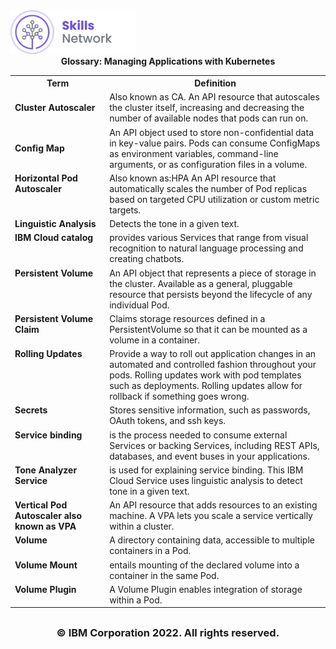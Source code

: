 <img src="images/IDSN.png" width="200">


<div align="center">
<b>Glossary: Managing Applications with Kubernetes</b>
</div>

<table>
<tr>
<th width="30%">Term</th width="70%"><th>Definition</th>
</tr>

<tr>
<td width="30%"><b>Cluster Autoscaler</b></td>
<td width="70%">Also known as CA. An API resource that autoscales the cluster itself, increasing and decreasing the number of available nodes that pods can run on.
</tr>

<tr>
<td width="30%"><b>Config Map</b></td>
<td width="70%">An API object used to store non-confidential data in key-value pairs. Pods can consume ConfigMaps as environment variables, command-line arguments, or as configuration files in a volume.
</tr>

<tr>
<td width="30%"valign="top"><b>Horizontal Pod Autoscaler </b></td>
<td width="70%">Also known as:HPA An API resource that automatically scales the number of Pod replicas based on targeted CPU utilization or custom metric targets.
</td>
</tr>

<tr>
<td width="30%"valign="top"><b>Linguistic Analysis</b></td>
<td width="70%">Detects the tone in a given text.
</td>
</tr>

<tr>
<td width="30%"valign="top"><b>IBM Cloud catalog</b></td>
<td width="70%">provides various Services that range from visual recognition to natural language processing and creating chatbots.
</td>
</tr>

<tr>
<td width="30%"valign="top"><b>Persistent Volume</b></td>
<td width="70%">An API object that represents a piece of storage in the cluster. Available as a general, pluggable resource that persists beyond the lifecycle of any individual Pod.
</td>
</tr>

<tr>
<td width="30%"valign="top"><b>Persistent Volume Claim</b></td>
<td width="70%">Claims storage resources defined in a PersistentVolume so that it can be mounted as a volume in a container.
</td>
</tr>


<tr>
<td width="30%"valign="top"><b>Rolling Updates</b></td>
<td width="70%"> Provide a way to roll out application changes in an automated and controlled fashion throughout your pods. Rolling updates work with pod templates such as deployments. Rolling updates allow for rollback if something goes wrong.</td>
</tr>

<tr>
<td width="30%"valign="top"><b>Secrets</b></td>
<td width="70%">Stores sensitive information, such as passwords, OAuth tokens, and ssh keys.</td>
</tr>

<tr>
<td width="30%"valign="top"><b>Service binding</b></td>
<td width="70%">is the process needed to consume external Services or backing Services, including REST APIs, databases, and event buses in your applications.</td>
</tr>

<tr>
<td width="30%"valign="top"><b>Tone Analyzer Service</b></td>
<td width="70%">is used for explaining service binding. This IBM Cloud Service uses linguistic analysis to detect tone in a given text.</td>
</tr>

<tr>
<td width="30%"valign="top"><b>Vertical Pod Autoscaler also known as VPA</b></td>
<td width="70%">An API resource that adds resources to an existing machine. A VPA lets you scale a service vertically within a cluster.</td>
</tr>

<tr>
<td width="30%"valign="top"><b>Volume</b></td>
<td width="70%">A directory containing data, accessible to multiple containers in a Pod.</td>
</tr>

<tr>
<td width="30%"valign="top"><b>Volume Mount</b></td>
<td width="70%">entails mounting of the declared volume into a container in the same Pod.</td>
</tr>

<tr>
<td width="30%"valign="top"><b>Volume Plugin</b></td>
<td width="70%">A Volume Plugin enables integration of storage within a Pod.</td>
</tr>


</table>


## <h3 align="center"> © IBM Corporation 2022. All rights reserved. <h3/>
